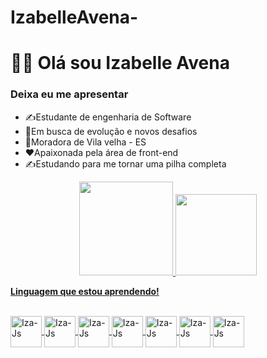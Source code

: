 
#  IzabelleAvena-
<h1> 👩‍💻 Olá sou Izabelle Avena </h1>
<h3> Deixa eu me apresentar </h3>
<ul>
  <li> ✍Estudante de engenharia de Software </li>
  <li> 📢Em busca de evolução e novos desafios </li>
  <li> 🏡Moradora de Vila velha - ES </li>
  <li> ❤Apaixonada pela área de front-end </li>
  <li> ✍Estudando para me tornar uma pilha completa </li>
</ul>
<div align = "center">
  <a href="https://github.com/IzabelleAvena">
  <img height = "150em" src = "https://github-readme-stats.vercel.app/api?username=IzabelleAvena&show_icons=true&theme=dark&include_all_commits=true&count_private=true" />
  <img height = "130em" src = "https://github-readme-stats.vercel.app/api/top-langs/?username=IzabelleAvena&layout=compact&langs_count=7&theme=dark" />
</div>
<p><strong>Linguagem que estou aprendendo!</strong></p>
<div style = "display: inline_block"> <br>
  <img align = "center" alt = "Iza-Js" height = "50" width = "50" src = "https://img.icons8.com/color/50/000000/css3.png" />
  <img align = "center" alt = "Iza-Js" height = "50" width = "50" src = "https://img.icons8.com/color/48/000000/html-5--v1. png "/>
  <img align = "center" alt = "Iza-Js" height = "50" width = "50" src = "https://img.icons8.com/color/48/4a90e2/javascript--v1.png" />
  <img align = "center" alt = "Iza-Js" height = "50" width = "50" src = "https://img.icons8.com/color/48/000000/git.png" />
  <img align = "center" alt = "Iza-Js" height = "50" width = "50" src = "https://img.icons8.com/color/50/000000/vue-js.png" />
  <img align = "center" alt = "Iza-Js" height = "50" width = "50" src = "https://img.icons8.com/color/50/000000/bootstrap.png" />
  <img align = "center" alt = "Iza-Js" height = "50" width = "50" src = "https://img.icons8.com/fluency/50/000000/visual-studio-code-insides.png" />
</div>
   

